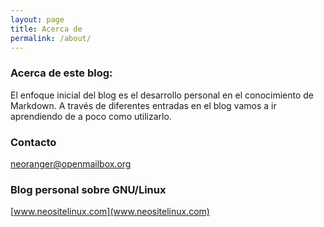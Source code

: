 ```yaml
---
layout: page
title: Acerca de
permalink: /about/
---
```


### Acerca de este blog: 

El enfoque inicial del blog es el desarrollo personal en el conocimiento de Markdown. A través de diferentes entradas en el blog vamos a ir aprendiendo de a poco como utilizarlo.

### Contacto

[neoranger@openmailbox.org](mailto:neoranger@openmailbox.org)

### Blog personal sobre GNU/Linux
[www.neositelinux.com](www.neositelinux.com)
